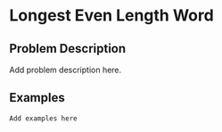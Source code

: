 # Longest Even Length Word

## Problem Description

Add problem description here.

## Examples

```
Add examples here
```
